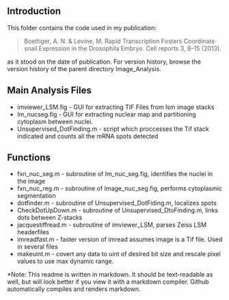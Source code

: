 ## Introduction
This folder contains the code used in my publication:

> Boettiger, A. N. & Levine, M. Rapid Transcription Fosters Coordinate snail Expression in the Drosophila Embryo. Cell reports 3, 8–15 (2013).

as it stood on the date of publication.  For version history, browse the version history of the parent directory Image_Analysis.

## Main Analysis Files
* imviewer\_LSM.fig  - GUI for extracting TIF Files from lsm image stacks
* Im\_nucseg.fig - GUI for extracting nuclear map and partitioning cytoplasm between nuclei.
* Unsupervised_DotFinding.m - script which proccesses the Tif stack indicated and counts all the mRNA spots detected

## Functions
* fxn\_nuc\_seg.m - subroutine of Im_nuc_seg.fig, identifies the nuclei in the image
* fxn\_nuc\_reg.m - subroutine of Image_nuc_seg.fig, performs cytoplasmic segmentation 
* dotfinder.m - subroutine of Unsupervised_DotFiding.m, localizes spots
* CheckDotUpDown.m - subroutine of Unsupervised_DtoFinding.m, links dots between Z-stacks
* jacquestiffread.m - subroutine of imviewer_LSM, parses Zeiss LSM headerfiles
* imreadfast.m - faster version of imread assumes image is a Tif file.  Used in several files
* makeuint.m - covert any data to uint of desired bit size and rescale pixel values to use max dynamic range.




*Note: This readme is written in markdown.  It should be text-readable as well, but will look better if you view it with a markdown compiler.  Github automatically compiles and renders markdown.  
